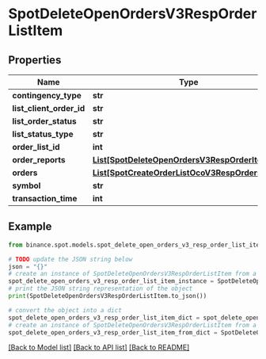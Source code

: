# SpotDeleteOpenOrdersV3RespOrderListItem


## Properties

Name | Type | Description | Notes
------------ | ------------- | ------------- | -------------
**contingency_type** | **str** |  | [optional] 
**list_client_order_id** | **str** |  | [optional] 
**list_order_status** | **str** |  | [optional] 
**list_status_type** | **str** |  | [optional] 
**order_list_id** | **int** |  | [optional] 
**order_reports** | [**List[SpotDeleteOpenOrdersV3RespOrderItem]**](SpotDeleteOpenOrdersV3RespOrderItem.md) |  | [optional] 
**orders** | [**List[SpotCreateOrderListOcoV3RespOrdersInner]**](SpotCreateOrderListOcoV3RespOrdersInner.md) |  | [optional] 
**symbol** | **str** |  | [optional] 
**transaction_time** | **int** |  | [optional] 

## Example

```python
from binance.spot.models.spot_delete_open_orders_v3_resp_order_list_item import SpotDeleteOpenOrdersV3RespOrderListItem

# TODO update the JSON string below
json = "{}"
# create an instance of SpotDeleteOpenOrdersV3RespOrderListItem from a JSON string
spot_delete_open_orders_v3_resp_order_list_item_instance = SpotDeleteOpenOrdersV3RespOrderListItem.from_json(json)
# print the JSON string representation of the object
print(SpotDeleteOpenOrdersV3RespOrderListItem.to_json())

# convert the object into a dict
spot_delete_open_orders_v3_resp_order_list_item_dict = spot_delete_open_orders_v3_resp_order_list_item_instance.to_dict()
# create an instance of SpotDeleteOpenOrdersV3RespOrderListItem from a dict
spot_delete_open_orders_v3_resp_order_list_item_from_dict = SpotDeleteOpenOrdersV3RespOrderListItem.from_dict(spot_delete_open_orders_v3_resp_order_list_item_dict)
```
[[Back to Model list]](../README.md#documentation-for-models) [[Back to API list]](../README.md#documentation-for-api-endpoints) [[Back to README]](../README.md)


